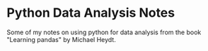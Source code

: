 # Python Data Analysis Notes
Some of my notes on using python for data analysis from the book "Learning pandas" by Michael Heydt.
